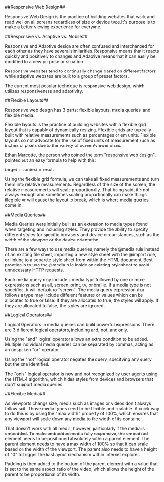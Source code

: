 ##Responsive Web Design##

Responsive Web Design is the practice of building websites that work and read well on all screens regardless of size or device type.It's purpose is to make a better viewing experience for everyone.

##Responsive vs. Adaptive vs. Mobile##

Responsive and Adaptive design are often confused and interchanged for each other as they have several similarities. Responsive means that it reacts quickly and positively to changes and Adaptive means that it can easily be modified to a new purpose or situation.

Responsive websites tend to continually change based on different factors while adaptive websites are built to a group of preset factors.

The current most popular technique is responsive web design, which utilizes responsiveness and adaptivity.

##Flexible Layouts##

Responsive web design has 3 parts: flexible layouts, media queries, and flexible media.

Flexible layouts is the practice of building websites with a flexible grid layout that is capable of dynamically resizing. Flexible grids are typically built with relative measurements such as percentages or em units. Flexible layouts do not advocate for the use of fixed units of measurement such as inches or pixels due to the variety of screen/viewer sizes.

Ethan Marcotte, the person who coined the term "responsive web design", pointed out an easy formula to help with this:

target ÷ context = result

Using the flexible grid formula, we can take all fixed measurements and turn them into relative measurements. Regardless of the size of the screen, the relative measurements will scale proportionally. That being said, it's not always enough and sometimes scaling proportionally can make things illegible or will cause the layout to break, which is where media queries come in.

##Media Queries##

Media Queries were initially built as an extension to media types found when targeting and including styles. They provide the ability to specify different styles for specific browsers and device circumstances, such as the width of the viewport or the device orientation.

There are a few ways to use media queries, namely the @media rule instead of an existing file sheet, importing a new style sheet with the @import rule, or linking to a separate style sheet from within the HTML document. Best practice is to use the @media rule inside an existing stylesheet to avoid unnecessary HTTP requests.

Each media query may include a media type followed by one or more expressions such as all, screen, print, tv, or braille. If a media type is not specified, it will default to "screen". The media query expression that follows a type may include different features or values which can be allocated to true or false. If they are allocated to true, the styles will apply. If they are allocated to false, the styles are ignored.

##Logical Operators##

Logical Operators in media queries can build powerful expressions. There are 3 different logical operators, including and, not, and only.

Using the "and" logical operator allows an extra condition to be added. Multiple individual media queries can be separated by commas, acting as an unspoken "or" operator.

Using the "not" logical operator negates the query, specifying any query but the one identified.

The "only" logical operator is new and not recognized by user agents using the HTML4 algorithm, which hides styles from devices and browsers that don't support media queries.

##Flexible Media##

As viewports change size, media such as images or videos don't always follow suit. Those media types need to be flexible and scalable. A quick way to do this is by using the "max width" property of 100%, which ensures that any viewport will scale down any media to the width of its container.

That doesn't work with all media, however, particularly if the media is embedded. To make embedded media fully responsive, the embedded element needs to be positioned absolutely within a parent element. The parent element needs to have a max width of 100% so that it can scale based on the width of the viewport. The parent also needs to have a height of "0" to trigger the hasLayout mechanism within internet explorer.

Padding is then added to the bottom of the parent element with a value that is set to the same aspect ratio of the video, which allows the height of the parent to be proportional of its width.
